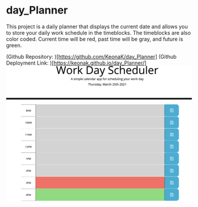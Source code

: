 # day_Planner

This project is a daily planner that displays the current date and allows you to store your daily work schedule in the timeblocks. The timeblocks are also color coded.
Current time will be red, past time will be gray, and future is green.

(Github Repository: )[https://github.com/KeonaK/day_Planner]
(Github Deployment Link: )[https://keonak.github.io/day_Planner/]
![image](./Assets/workday.png)
